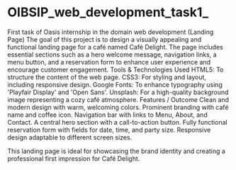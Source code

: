 # OIBSIP_web_development_task1_
First task of Oasis internship in the domain web development (Landing Page)
The goal of this project is to design a visually appealing and functional landing page for a café named Café Delight. The page includes essential sections such as a hero welcome message, navigation links,
a menu button, and  a reservation form to enhance user experience and encourage customer engagement.
Tools & Technologies Used
HTML5: To structure the content of the web page.
CSS3: For styling and layout, including responsive design.
Google Fonts: To enhance typography using 'Playfair Display' and 'Open Sans'.
Unsplash: For a high-quality background image representing a cozy café atmosphere.
Features / Outcome
Clean and modern design with warm, welcoming colors.
Prominent branding with café name and coffee icon.
Navigation bar with links to Menu, About, and Contact.
A central hero section with a call-to-action button.
Fully functional reservation form with fields for date, time, and party size.
Responsive design adaptable to different screen sizes.

This landing page is ideal for showcasing the brand identity and creating a professional first impression for Café Delight.
